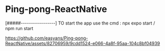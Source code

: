 # Ping-pong-ReactNative
[#####-----------------]
TO start the app use the cmd : npx expo start  / npm run start

 

https://github.com/easyans/Ping-pong-ReactNative/assets/82706959/9cdd1524-e066-4a8f-95aa-104c8bf04939

